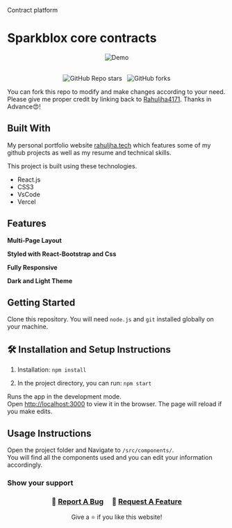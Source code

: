 Contract platform
# Sparkblox core contracts

<div align="center">
  <img alt="Demo" src="./readme_img.png" />
</div>

<br/>

<div align="center">

![GitHub Repo stars](https://img.shields.io/github/stars/rahuljha4171/Portfolio-Website?color=red&logo=github&style=for-the-badge) &nbsp;
![GitHub forks](https://img.shields.io/github/forks/rahuljha4171/Portfolio-Website?color=red&logo=github&style=for-the-badge)

</div>

You can fork this repo to modify and make changes according to your need. Please give me proper credit by linking back to [Rahuljha4171](https://github.com/rahuljha4171/Portfolio-Website). Thanks in Advance😍!

## Built With

My personal portfolio website <a href="https://www.rahuljha.tech/" target="_blank">rahuljha.tech</a> which features some of my github projects as well as my resume and technical skills.<br/>

This project is built using these technologies.

- React.js
- CSS3
- VsCode
- Vercel

## Features

**Multi-Page Layout**

**Styled with React-Bootstrap and Css**

**Fully Responsive**

**Dark and Light Theme**

## Getting Started

Clone this repository. You will need `node.js` and `git` installed globally on your machine.

## 🛠 Installation and Setup Instructions

1. Installation: `npm install`

2. In the project directory, you can run: `npm start`

Runs the app in the development mode.\
Open [http://localhost:3000](http://localhost:3000) to view it in the browser.
The page will reload if you make edits.

## Usage Instructions

Open the project folder and Navigate to `/src/components/`. <br/>
You will find all the components used and you can edit your information accordingly.

### Show your support

<h3 align="center">
    🔹
    <a href="https://github.com/rahuljha4171/Portfolio-Website/issues">Report A Bug</a> &nbsp; &nbsp;
    🔹
    <a href="https://github.com/rahuljha4171/Portfolio-Website/issues">Request A Feature</a>

</h3>

<p align="center">
Give a ⭐ if you like this website!
</p>
